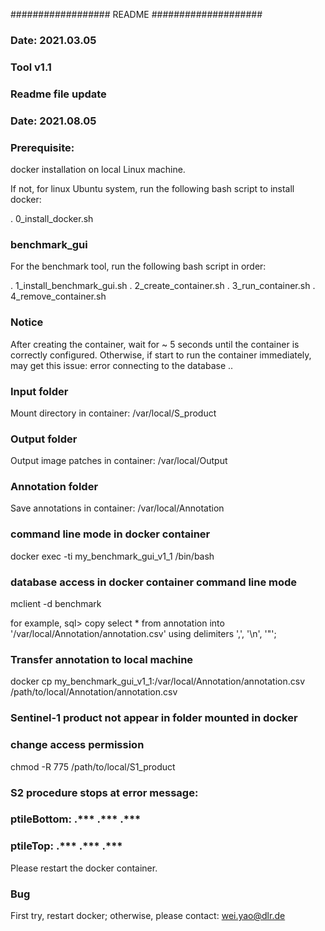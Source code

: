 ################## README ####################
### Date: 2021.03.05
### Tool v1.1
###
### Readme file update
### Date: 2021.08.05

###
### Prerequisite:

docker installation on local Linux machine.

If not, for linux Ubuntu system, run the following bash script to install docker:

<bash>
. 0_install_docker.sh

###
### benchmark_gui

For the benchmark tool, run the following bash script in order:

<bash>
. 1_install_benchmark_gui.sh
. 2_create_container.sh
. 3_run_container.sh
. 4_remove_container.sh

###
### Notice

After creating the container, wait for ~ 5 seconds until the container is correctly configured.
Otherwise, if start to run the container immediately, may get this issue:
	error connecting to the database ..

###
### Input folder

Mount directory in container:
/var/local/S_product

###
### Output folder

Output image patches in container:
/var/local/Output

###
### Annotation folder

Save annotations in container:
/var/local/Annotation


###
### command line mode in docker container 

docker exec -ti my_benchmark_gui_v1_1 /bin/bash

###
### database access in docker container command line mode

mclient -d benchmark

for example,
sql> copy select * from annotation into '/var/local/Annotation/annotation.csv' using delimiters ',', '\n', '"';

###
### Transfer annotation to local machine

docker cp my_benchmark_gui_v1_1:/var/local/Annotation/annotation.csv /path/to/local/Annotation/annotation.csv

###
### Sentinel-1 product not appear in folder mounted in docker
### change access permission

chmod -R 775 /path/to/local/S1_product

###
### S2 procedure stops at error message:
### ptileBottom: ****.******* ****.******* ****.******* 
### ptileTop: ****.******* ****.******* ****.******* 

Please restart the docker container.

###
### Bug

First try, restart docker;
otherwise, please contact: wei.yao@dlr.de
	
